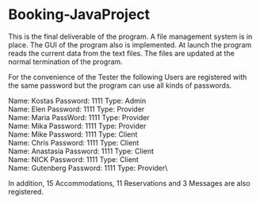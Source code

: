 # Booking-JavaProject
This is the final deliverable of the program. A file management system is 
in place. The GUI of the program also is implemented. At launch the program reads the 
current data from the text files. The files are updated at the normal 
termination of the program. 

For the convenience of the Tester the following Users are registered with the same password
but the program can use all kinds of passwords.

Name: Kostas Password: 1111 Type: Admin\
Name: Elen Password: 1111 Type: Provider\
Name: Maria PassWord: 1111 Type: Provider\
Name: Mika Password: 1111 Type: Provider\
Name: Mike Password: 1111 Type: Client\
Name: Chris Password: 1111 Type: Client\
Name: Anastasia Password: 1111 Type: Client\
Name: NICK Password: 1111 Type: Client\
Name: Gutenberg Password: 1111 Type: Provider\

In addition, 15 Accommodations, 11 Reservations and 3 Messages are also registered.
